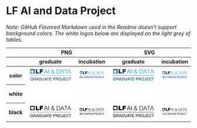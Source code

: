 # LF AI and Data Project

*Note: GitHub Flavored Markdown used in the Readme doesn't support background colors. The white logos below are displayed on the light grey of tables.*

<table class="logos-table">
	<thead>
		<tr>
			<th></th>
			<th colspan="2">PNG</th>
			<th colspan="2">SVG</th>
		</tr>
		<tr>
			<th></th>
			<th>graduate</th>
			<th>incubation</th>
			<th>graduate</th>
			<th>incubation</th>
		</tr>
	</thead>	
    <tbody>
		<tr>
			<th>color</th>
			<td><a href="graduate/color/lfaidata-project-badge-graduate-color.png" download><img src="graduate/color/lfaidata-project-badge-graduate-color.png" width="200"></a></td>
			<td><a href="incubation/color/lfaidata-project-badge-incubation-color.png" download><img src="incubation/color/lfaidata-project-badge-incubation-color.png" width="75"></a></td>
			<td><a href="graduate/color/lfaidata-project-badge-graduate-color.svg" download><img src="graduate/color/lfaidata-project-badge-graduate-color.svg" width="200"></a></td>
			<td><a href="incubation/color/lfaidata-project-badge-incubation-color.png" download><img src="incubation/color/lfaidata-project-badge-incubation-color.png" width="75"></a></td>
		</tr>
		<tr>
			<th>white</th>
			<td><a href="graduate/white/lfaidata-project-badge-graduate-white.png" download><img src="graduate/white/lfaidata-project-badge-graduate-white.png" width="200"></a></td>
			<td><a href="incubation/white/lfaidata-project-badge-incubation-white.png" download><img src="incubation/white/lfaidata-project-badge-incubation-white.png" width="75"></a></td>
			<td><a href="graduate/white/lfaidata-project-badge-graduate-white.svg" download><img src="graduate/white/lfaidata-project-badge-graduate-white.svg" width="200"></a></td>
			<td><a href="incubation/white/lfaidata-project-badge-incubation-white.svg" download><img src="incubation/white/lfaidata-project-badge-incubation-white.svg" width="75"></a></td>
		</tr>
		<tr>
			<th>black</th>
			<td><a href="graduate/black/lfaidata-project-badge-graduate-black.png" download><img src="graduate/black/lfaidata-project-badge-graduate-black.png" width="200"></a></td>
			<td><a href="incubation/black/lfaidata-project-badge-incubation-black.png" download><img src="incubation/black/lfaidata-project-badge-incubation-black.png" width="75"></a></td>
			<td><a href="graduate/black/lfaidata-project-badge-graduate-black.svg" download><img src="graduate/black/lfaidata-project-badge-graduate-black.svg" width="200"></a></td>
			<td><a href="incubation/black/lfaidata-project-badge-incubation-black.svg" download><img src="incubation/black/lfaidata-project-badge-incubation-black.svg" width="75"></a></td>
		</tr>
	</tbody>	
</table>


